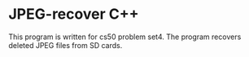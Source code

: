 # JPEG-recover C++
This program is written for cs50 problem set4. The program recovers deleted JPEG files from SD cards.
